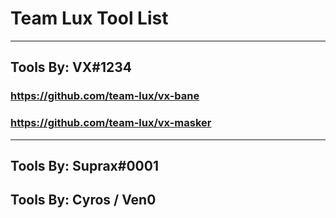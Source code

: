 # Team Lux Tool List
----------------------
## Tools By: VX#1234

### https://github.com/team-lux/vx-bane

### https://github.com/team-lux/vx-masker
----------------------
Tools By: Suprax#0001
------------------
Tools By: Cyros / Ven0
------------------
